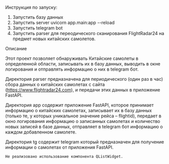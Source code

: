 Инструкция по запуску:
1. Запустить базу данных 
2. Запустить server uvicorn app.main:app --reload
3. Запустить telegram bot
4. Запустить parser для переодического сканирования FlightRadar24 на предмет новых китайских самолетов.

Описание

Этот проект позволяет обнаруживать Китайские самолеты в определенной области, записывать их в базу данных, выводить в окне логирования и отправлять информацию о них в telegram бот.

Директория parser предназначена для периодического (один раз в час) сбора данных о китайских самолетах с сайта (https://www.flightradar24.com), и передачи этих данных в приложение FastAPI.

Директория app содержит приложение FastAPI, которое принимает информацию о китайских самолетах, записывает их в базу данных (только те, у которых уникальное значение рейса – flightid), передает в окно логирования информацию о записанных самолетах и количество новых записей в базе данных, отправляет в telegram бот информацию о каждом добавленном самолете.

Директория tg содержит telegram который предназначен для получение информации о самолетах от приложения FastAPI.


    Не реализовано использование компонента QListWidget.
